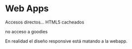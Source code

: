 # Web Apps

Accesos directos... HTML5 
cacheados

no acceso a goodies


En realidad el diseño responsive está matando a la webapp.



